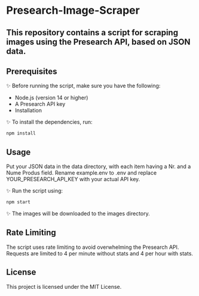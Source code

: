 # Presearch-Image-Scraper
## This repository contains a script for scraping images using the Presearch API, based on JSON data.

## Prerequisites
✨ Before running the script, make sure you have the following:

 - Node.js (version 14 or higher)
 - A Presearch API key
 - Installation
 
✨ To install the dependencies, run:

```sh
npm install
```

## Usage
Put your JSON data in the data directory, with each item having a Nr. and a Nume Produs field.
Rename example.env to .env and replace YOUR_PRESEARCH_API_KEY with your actual API key.

✨ Run the script using:

```sh
npm start
```

✨ The images will be downloaded to the images directory.

## Rate Limiting
The script uses rate limiting to avoid overwhelming the Presearch API. Requests are limited to 4 per minute without stats and 4 per hour with stats.

## License
This project is licensed under the MIT License.
